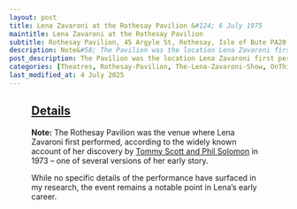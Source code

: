 ```yaml
---
layout: post
title: Lena Zavaroni at the Rothesay Pavilion &#124; 6 July 1975
maintitle: Lena Zavaroni at the Rothesay Pavilion
subtitle: Rothesay Pavilion, 45 Argyle St, Rothesay, Isle of Bute PA20 0AU
description: Note&#58; The Pavilion was the location Lena Zavaroni first performed to Phil Solomon in 1973.
post_description: The Pavilion was the location Lena Zavaroni first performed to Phil Solomon in 1973.
categories: [Theatres, Rothesay-Pavilion, The-Lena-Zavaroni-Show, OnThisDay6July]
last_modified_at: 4 July 2025
---
```


<figure class="fig3">
  <div class="CardLayout">
    <div class="CardItem">
      <h2 id="infobox1" class="infobox"><a href="#infobox1">Details</a></h2>
      <div class="CardItem split">
        <p><strong>Note:</strong> The Rothesay Pavilion was the venue where Lena Zavaroni first performed, according to the widely known account of her discovery by <a href="/1963-11-04-lena-zavaroni/#infobox7">Tommy Scott and Phil Solomon</a> in 1973 – one of several versions of her early story.</p>
        <p>While no specific details of the performance have surfaced in my research, the event remains a notable point in Lena’s early career.</p>
      </div>
    </div>
  </div>
</figure>
